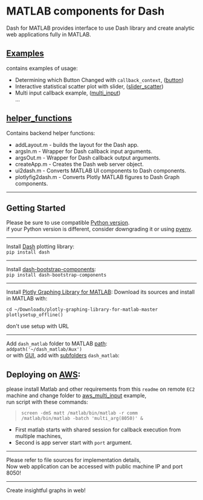 # MATLAB components for Dash    
Dash for MATLAB provides interface to use Dash library and create analytic web applications fully in MATLAB.
## [Examples](https://github.com/plotly/dash_matlab/tree/main/Examples)
contains examples of usage:
- Determining which Button Changed with `callback_context`, ([button](https://github.com/plotly/dash_matlab/tree/main/Examples/button))
- Interactive statistical scatter plot with slider, ([slider_scatter](https://github.com/plotly/dash_matlab/tree/main/Examples/slider_scatter))  
- Multi input callback example, ([multi_input](https://github.com/plotly/dash_matlab/tree/main/Examples/multi_input))  
...
## [helper_functions](https://github.com/plotly/dash_matlab/tree/main/helper_functions)
Contains backend helper functions:  
- addLayout.m - builds the layout for the Dash app.  
- argsIn.m - Wrapper for Dash callback input arguments.  
- argsOut.m - Wrapper for Dash callback output arguments.  
- createApp.m - Creates the Dash web server object.  
- ui2dash.m - Converts MATLAB UI components to Dash components.  
- plotlyfig2dash.m - Converts Plotly MATLAB figures to Dash Graph components.  
____
## Getting Started
Please be sure to use compatible [Python version](https://www.mathworks.com/content/dam/mathworks/mathworks-dot-com/support/sysreq/files/python-compatibility.pdf).  
if your Python version is different, consider downgrading it or using [pyenv]( https://github.com/pyenv/pyenv  ).
____
Install [Dash](https://github.com/plotly/dash) plotting library:  
`pip install dash`  
____
Install [dash-bootstrap-components](https://github.com/facultyai/dash-bootstrap-components):  
`pip install dash-bootstrap-components`
____
Install [Plotly Graphing Library for MATLAB](https://plotly.com/matlab/getting-started/):
Download its sources and install in MATLAB with:  
```
cd ~/Downloads/plotly-graphing-library-for-matlab-master  
plotlysetup_offline()
```  
don't use setup with URL 
____
Add `dash_matlab` folder to MATLAB [path](https://www.mathworks.com/help/matlab/ref/addpath.html):  
`addpath('~/dash_matlab/Aux')`  
or with [GUI](https://ibb.co/HYgsPGL), add with [subfolders](https://ibb.co/tCgv3rC) `dash_matlab`:    

## Deploying on [AWS](https://aws.amazon.com/console/):
please install Matlab and other requirements from this `readme` on remote `EC2` machine and change folder to [aws_multi_input](https://github.com/plotly/dash_matlab/tree/main/Examples/aws_multi_input) example,  
run script with these commands:  
>`screen -dmS matt /matlab/bin/matlab -r comm`  
>`/matlab/bin/matlab -batch 'multi_arg(8050)' &`  

- First matlab starts with shared session for callback execution from multiple machines,  
- Second is app server start with `port` argument.  
***
Please refer to file sources for implementation details,  
Now web application can be accessed with public machine IP and port 8050!  
____
Create insightful graphs in web!



